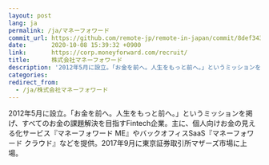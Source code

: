 ```yaml
---
layout: post
lang: ja
permalink: /ja/マネーフォワード
commit_url: https://github.com/remote-jp/remote-in-japan/commit/8def343c71912a9e79ca31e369ae99bb8ce50b31
date:       2020-10-08 15:39:32 +0900
link:       https://corp.moneyforward.com/recruit/
title:      株式会社マネーフォワード
description: '2012年5月に設立。「お金を前へ。人生をもっと前へ。」というミッションを掲げ、すべてのお金の課題解決を目指すFintech企業。主に、個人向けお金の見える化サービス『マネーフォワード ME』やバックオフィスSaaS『マネーフォワード クラウド』などを提供。2017年9月に東京証券取引所マザーズ市場に上場。'
categories: 
redirect_from:
  - /ja/株式会社マネーフォワード
---
```


<p>2012年5月に設立。「お金を前へ。人生をもっと前へ。」というミッションを掲げ、すべてのお金の課題解決を目指すFintech企業。主に、個人向けお金の見える化サービス『マネーフォワード ME』やバックオフィスSaaS『マネーフォワード クラウド』などを提供。2017年9月に東京証券取引所マザーズ市場に上場。</p>
